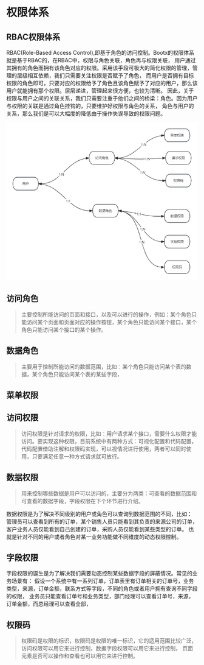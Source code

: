 # 权限体系

## RBAC权限体系
RBAC(Role-Based Access Control),即基于角色的访问控制。Bootx的权限体系就是基于RBAC的，在RBAC中，权限与角色关联，角色再与权限关联，
用户通过其拥有的角色而拥有该角色对应的权限。采用该手段可极大的简化权限的管理，管理的层级相互依赖，我们只需要关注权限是否赋予了角色，
而用户是否拥有目标权限的角色即可，只要对应的权限给予了角色且该角色赋予了对应的用户，那么该用户就能拥有那个权限。层层递进，管理起来很方便，也较为清晰。
因此，关于权限与用户之间的关联关系，我们只需要注重于他们之间的桥梁：角色。因为用户与权限的关联是通过角色挂钩的，只要维护好权限与角色的关系，
角色与用户的关系，那么我们是可以大幅度的降低由于操作失误导致的权限问题。

![img.png](img/1.png)
## 访问角色
> 主要控制所能访问的页面和接口，以及可以进行的操作，例如：某个角色只能访问某个页面和页面对应的操作按钮，某个角色只能访问某个接口，某个角色只能访问某个接口的某个操作。
## 数据角色
> 主要用于控制所能访问的数据范围，比如：某个角色只能访问某个表的数据，某个角色只能访问某个表的某些字段，
## 菜单权限

## 访问权限
> 访问权限是针对请求的权限，比如：用户请求某个接口，需要什么权限才能访问。要实现这种权限，目前系统中有两种方式：可视化配置和代码配置，
> 代码配置借助注解和权限码实现，可以视情况进行使用，两者可以同时使用，只要满足任意一种方式请求就可放行。


## 数据权限
> 用来控制哪些数据是用户可以访问的，主要分为两类：可查看的数据范围和可查看的数据字段，字段权限在下个环节进行介绍。

数据权限是为了解决不同级别的用户或角色可以查询到数据范围的不同，比如：
管理员可以查看到所有的订单，某个销售人员只能看到其负责的来源公司的订单，客户业务人员仅能看到自己创建的订单，采购人员仅能看到某些类型的订单。
也就是针对不同的用户或者角色对某一业务功能做不同维度的动态权限控制。

## 字段权限
字段权限的诞生是为了解决我们需要动态控制某些数据字段的屏蔽情况。常见的业务场景有：
假设一个系统中有一系列订单，订单表里有订单相关的订单号，业务类型，来源，订单金额，联系方式等字段，不同的角色或者用户拥有查询不同字段的权限，
业务员只能查看订单号和业务类型，部门经理可以查看订单号，来源，订单金额，而总经理可以查看全部，

## 权限码
> 权限码是权限的标识，权限码是权限的唯一标识，它的适用范围比较广泛，访问权限可以用它来进行控制，数据字段权限可以用它来进行控制，
> 页面元素是否可以操作和查看也可以用它来进行控制。
